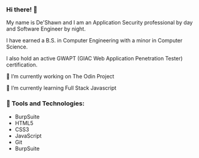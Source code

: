 ### Hi there! 👋



My name is De'Shawn and I am an Application Security professional by day and Software Engineer by night.

I have earned a B.S. in Computer Engineering with a minor in Computer Science. 

I also hold an active GWAPT (GIAC Web Application Penetration Tester) certification.



🔭 I’m currently working on The Odin Project

🌱 I’m currently learning Full Stack Javascript



### :wrench: Tools and Technologies:
  * BurpSuite
  * HTML5	
  * CSS3 
  * JavaScript 
  * Git
  * BurpSuite

<!--
**Duh-Shawn/Duh-Shawn** is a ✨ _special_ ✨ repository because its `README.md` (this file) appears on your GitHub profile.

Here are some ideas to get you started:

- 🔭 I’m currently working on ...
- 🌱 I’m currently learning ...
- 👯 I’m looking to collaborate on ...
- 🤔 I’m looking for help with ...
- 💬 Ask me about ...
- 📫 How to reach me: ...
- 😄 Pronouns: ...
- ⚡ Fun fact: ...
-->
